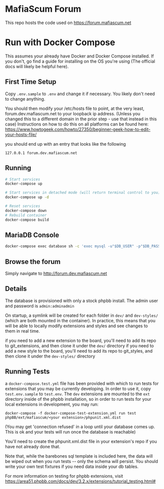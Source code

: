 # MafiaScum Forum
This repo hosts the code used on https://forum.mafiascum.net

# Run with Docker Compose
This assumes your already have Docker and Docker Compose installed. If you don't, go find a guide for installing on the OS you're using (The official docs will likely be helpful here).

## First Time Setup
Copy `.env.sample` to `.env` and change it if necessary. You likely don't need to change anything.

You should then modify your /etc/hosts file to point, at the very least, forum.dev.mafiascum.net to your loopback ip address.
(Unless you changed this to a different domain in the prior step - use that instead in this case) 
Instructions on how to do this on all platforms can be found here: https://www.howtogeek.com/howto/27350/beginner-geek-how-to-edit-your-hosts-file/

you should end up with an entry that looks like the following
```
127.0.0.1 forum.dev.mafiascum.net
```

## Running
```bash
# Start services
docker-compose up

# Start services in detached mode (will return terminal control to you)
docker-compose up -d

# Reset services
docker-compose down
# Rebuild container
docker-compose build
```

## MariaDB Console
```bash
docker-compose exec database sh -c 'exec mysql -u"$DB_USER" -p"$DB_PASS" $DB_NAME'
```

## Browse the forum
Simply navigate to http://forum.dev.mafiascum.net


## Details
The database is provisioned with only a stock phpbb install.
The admin user and password is `admin:adminadmin`

On startup, a symlink will be created for each folder in `dev/` and `dev-styles/` (which are both mounted in the container). 
In practice, this means that you will be able to locally modify extensions and styles and see changes to them in real time.

if you need to add a new extension to the board, you'll need to add its repo to git_extensions, and then clone it under the `dev/` directory
if you need to add a new style to the board, you'll need to add its repo to git_styles, and then clone it under the `dev-styles/` directory


## Running Tests
a `docker-compose.test.yml` file has been provided with which to run tests for extensions that you may be currently developing. In order to use it, copy `test.env.sample` to `test.env`. The `dev` extensions are mounted to the `ext` directory inside of the phpbb installation, so in order to run tests for your local extensions in development, you may run:

```
docker-compose -f docker-compose-test-extension.yml run test phpBB/ext/mafiascum/<your extension>/phpunit.xml.dist
```
(You may get 'connection refused' in a loop until your database comes up. This is ok and your tests will run once the database is reachable)

You'll need to create the phpunit.xml.dist file in your extension's repo if you have not already done that.

Note that, while the barebones sql template is included here, the data will be wiped out when you run tests -- only the schema will persist. You should write your own test fixtures if you need data inside your db tables.

For more information on testing for phpbb extensions, visit https://area51.phpbb.com/docs/dev/3.2.x/extensions/tutorial_testing.html#